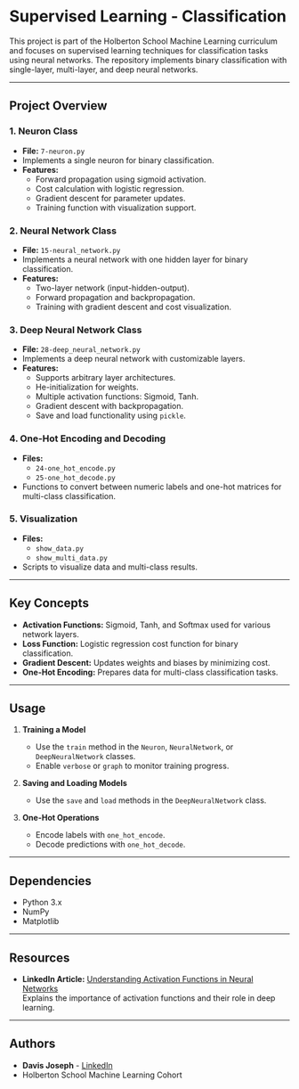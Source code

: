 # Supervised Learning - Classification

This project is part of the Holberton School Machine Learning curriculum and focuses on supervised learning techniques for classification tasks using neural networks. The repository implements binary classification with single-layer, multi-layer, and deep neural networks.

---

## Project Overview

### 1. **Neuron Class**
- **File:** `7-neuron.py`
- Implements a single neuron for binary classification.
- **Features:**
  - Forward propagation using sigmoid activation.
  - Cost calculation with logistic regression.
  - Gradient descent for parameter updates.
  - Training function with visualization support.

### 2. **Neural Network Class**
- **File:** `15-neural_network.py`
- Implements a neural network with one hidden layer for binary classification.
- **Features:**
  - Two-layer network (input-hidden-output).
  - Forward propagation and backpropagation.
  - Training with gradient descent and cost visualization.

### 3. **Deep Neural Network Class**
- **File:** `28-deep_neural_network.py`
- Implements a deep neural network with customizable layers.
- **Features:**
  - Supports arbitrary layer architectures.
  - He-initialization for weights.
  - Multiple activation functions: Sigmoid, Tanh.
  - Gradient descent with backpropagation.
  - Save and load functionality using `pickle`.

### 4. **One-Hot Encoding and Decoding**
- **Files:** 
  - `24-one_hot_encode.py`
  - `25-one_hot_decode.py`
- Functions to convert between numeric labels and one-hot matrices for multi-class classification.

### 5. **Visualization**
- **Files:** 
  - `show_data.py`
  - `show_multi_data.py`
- Scripts to visualize data and multi-class results.

---

## Key Concepts

- **Activation Functions:** Sigmoid, Tanh, and Softmax used for various network layers.
- **Loss Function:** Logistic regression cost function for binary classification.
- **Gradient Descent:** Updates weights and biases by minimizing cost.
- **One-Hot Encoding:** Prepares data for multi-class classification tasks.

---

## Usage

1. **Training a Model**
   - Use the `train` method in the `Neuron`, `NeuralNetwork`, or `DeepNeuralNetwork` classes.
   - Enable `verbose` or `graph` to monitor training progress.

2. **Saving and Loading Models**
   - Use the `save` and `load` methods in the `DeepNeuralNetwork` class.

3. **One-Hot Operations**
   - Encode labels with `one_hot_encode`.
   - Decode predictions with `one_hot_decode`.

---

## Dependencies

- Python 3.x
- NumPy
- Matplotlib

---

## Resources

- **LinkedIn Article:** [Understanding Activation Functions in Neural Networks](https://www.linkedin.com/pulse/understanding-activation-functions-neural-networks-guide-davis-joseph-aswpe/)  
  Explains the importance of activation functions and their role in deep learning.

---

## Authors

- **Davis Joseph** - [LinkedIn](https://www.linkedin.com/in/davisjoseph767/)
- Holberton School Machine Learning Cohort

